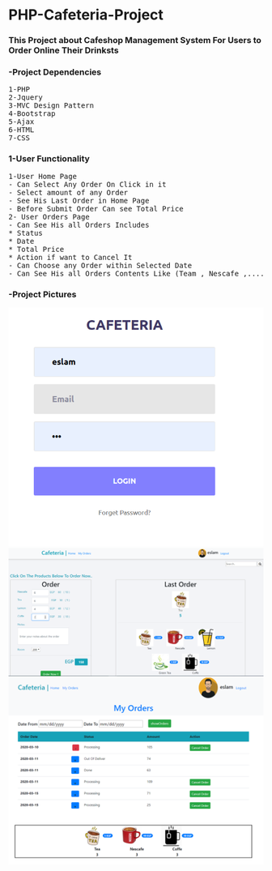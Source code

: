 # PHP-Cafeteria-Project
### This Project about Cafeshop Management System For Users to Order Online Their Drinksts
### -Project Dependencies
<pre>
1-PHP
2-Jquery
3-MVC Design Pattern
4-Bootstrap
5-Ajax
6-HTML
7-CSS
</pre>
### 1-User Functionality
<pre>
1-User Home Page
- Can Select Any Order On Click in it
- Select amount of any Order
- See His Last Order in Home Page
- Before Submit Order Can see Total Price
2- User Orders Page
- Can See His all Orders Includes
* Status
* Date
* Total Price
* Action if want to Cancel It
- Can Choose any Order within Selected Date
- Can See His all Orders Contents Like (Team , Nescafe ,.... ) and it's Quantity
</pre>

### -Project Pictures
![](public/Images/login.png)
![](public/Images/userHome.png)
![](public/Images/userOrders.png)
